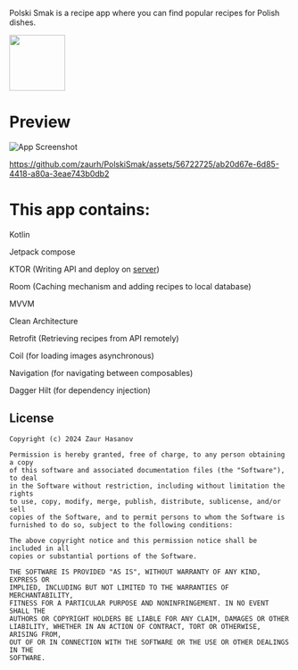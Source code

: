Polski Smak is a recipe app where you can find popular recipes for Polish dishes.

[<img src="https://i.hizliresim.com/rbn6uq0.png" height="100">](https://play.google.com/store/apps/details?id=com.zaurh.polskismak)


# Preview

![App Screenshot](https://i.hizliresim.com/8cotxxq.png)

https://github.com/zaurh/PolskiSmak/assets/56722725/ab20d67e-6d85-4418-a80a-3eae743b0db2


# This app contains: 


Kotlin

Jetpack compose

KTOR (Writing API and deploy on [server](https://github.com/zaurh/PolskiSmak_Backend))

Room (Caching mechanism and adding recipes to local database)

MVVM

Clean Architecture

Retrofit (Retrieving recipes from API remotely)

Coil (for loading images asynchronous)

Navigation (for navigating between composables)

Dagger Hilt (for dependency injection)




## License
```
Copyright (c) 2024 Zaur Hasanov

Permission is hereby granted, free of charge, to any person obtaining a copy
of this software and associated documentation files (the "Software"), to deal
in the Software without restriction, including without limitation the rights
to use, copy, modify, merge, publish, distribute, sublicense, and/or sell
copies of the Software, and to permit persons to whom the Software is
furnished to do so, subject to the following conditions:

The above copyright notice and this permission notice shall be included in all
copies or substantial portions of the Software.

THE SOFTWARE IS PROVIDED "AS IS", WITHOUT WARRANTY OF ANY KIND, EXPRESS OR
IMPLIED, INCLUDING BUT NOT LIMITED TO THE WARRANTIES OF MERCHANTABILITY,
FITNESS FOR A PARTICULAR PURPOSE AND NONINFRINGEMENT. IN NO EVENT SHALL THE
AUTHORS OR COPYRIGHT HOLDERS BE LIABLE FOR ANY CLAIM, DAMAGES OR OTHER
LIABILITY, WHETHER IN AN ACTION OF CONTRACT, TORT OR OTHERWISE, ARISING FROM,
OUT OF OR IN CONNECTION WITH THE SOFTWARE OR THE USE OR OTHER DEALINGS IN THE
SOFTWARE.
